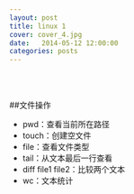 ```yaml
---
layout: post
title: linux 1
cover: cover_4.jpg
date:   2014-05-12 12:00:00
categories: posts
---
```

<br/>
<br/>




##文件操作
+ pwd：查看当前所在路径
+ touch：创建空文件
+ file：查看文件类型
+ tail：从文本最后一行查看
+ diff file1 file2：比较两个文本
+ wc：文本统计